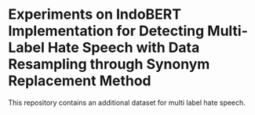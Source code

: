 # Experiments on IndoBERT Implementation for Detecting Multi-Label Hate Speech with Data Resampling through Synonym Replacement Method

This repository contains an additional dataset for multi label hate speech.